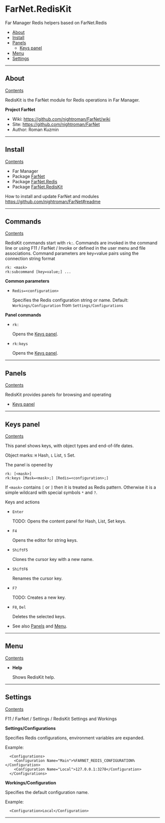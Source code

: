 [Contents]: #farnetrediskit

# FarNet.RedisKit

Far Manager Redis helpers based on FarNet.Redis

- [About](#about)
- [Install](#install)
- [Panels](#panels)
    - [Keys panel](#keys-panel)
- [Menu](#menu)
- [Settings](#settings)

*********************************************************************
## About

[Contents]

RedisKit is the FarNet module for Redis operations in Far Manager.

**Project FarNet**

* Wiki: <https://github.com/nightroman/FarNet/wiki>
* Site: <https://github.com/nightroman/FarNet>
* Author: Roman Kuzmin

*********************************************************************
## Install

[Contents]

- Far Manager
- Package [FarNet](https://www.nuget.org/packages/FarNet)
- Package [FarNet.Redis](https://www.nuget.org/packages/FarNet.Redis)
- Package [FarNet.RedisKit](https://www.nuget.org/packages/FarNet.RedisKit)

How to install and update FarNet and modules\
<https://github.com/nightroman/FarNet#readme>

*********************************************************************
## Commands

[Contents]

RedisKit commands start with `rk:`. Commands are invoked in the command line or
using F11 / FarNet / Invoke or defined in the user menu and file associations.
Command parameters are key=value pairs using the connection string format

```
rk: <mask>
rk:subcommand [key=value;] ...
```

**Common parameters**

- `Redis=<configuration>`

    Specifies the Redis configuration string or name.
    Default: `Workings/Configuration` from `Settings/Configurations`

**Panel commands**

- `rk:`

    Opens the [Keys panel](#keys-panel).

- `rk:keys`

    Opens the [Keys panel](#keys-panel).

*********************************************************************
## Panels

[Contents]

RedisKit provides panels for browsing and operating

- [Keys panel](#keys-panel)

*********************************************************************
## Keys panel

[Contents]

This panel shows keys, with object types and end-of-life dates.

Object marks: `H` Hash, `L` List, `S` Set.

The panel is opened by

```
rk: [<mask>]
rk:keys [Mask=<mask>;] [Redis=<configuration>;]
```

If `<mask>` contains `[` or `]` then it is treated as Redis pattern.
Otherwise it is a simple wildcard with special symbols `*` and `?`.

Keys and actions

- `Enter`

    TODO: Opens the content panel for Hash, List, Set keys.

- `F4`

    Opens the editor for string keys.

- `ShiftF5`

    Clones the cursor key with a new name.

- `ShiftF6`

    Renames the cursor key.

- `F7`

    TODO: Creates a new key.

- `F8`, `Del`

    Deletes the selected keys.

- See also [Panels](#panels) and [Menu](#menu).

*********************************************************************
## Menu

[Contents]

- **Help**

    Shows RedisKit help.

*********************************************************************
## Settings

[Contents]

F11 / FarNet / Settings / RedisKit Settings and Workings

**Settings/Configurations**

Specifies Redis configurations, environment variables are expanded.

Example:

```
  <Configurations>
    <Configuration Name="Main">%FARNET_REDIS_CONFIGURATION%</Configuration>
    <Configuration Name="Local">127.0.0.1:3278</Configuration>
  </Configurations>
```

**Workings/Configuration**

Specifies the default configuration name.

Example:

```
  <Configuration>Local</Configuration>
```

*********************************************************************
